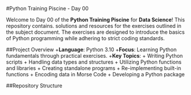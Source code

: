 #Python Training Piscine - Day 00

Welcome to Day 00 of the **Python Training Piscine** for **Data Science**! This repository contains.
solutions and resources for the exercises outlined in the subject document. The exercises are
designed to introduce the basics of Python programming while adhering to strict coding standards.

##Project Overview
+**Language**: Python 3.10
+**Focus**: Learning Python fundamentals through practical exercises.
+**Key Topics**:
    + Writing Python scripts
    + Handling data types and structures
    + Utilizing Python functions and libraries
    + Creating standalone programs
    + Re-implementing built-in functions
    + Encoding data in Morse Code
    + Developing a Python package

##Repository Structure
